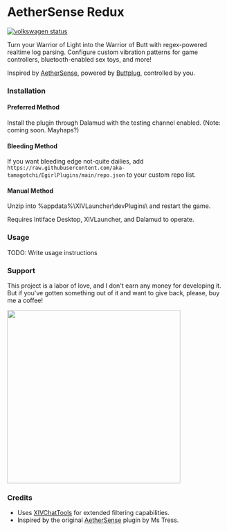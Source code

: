 # AetherSense Redux

[![volkswagen status](https://auchenberg.github.io/volkswagen/volkswargen_ci.svg?v=1)](https://github.com/auchenberg/volkswagen)

Turn your Warrior of Light into the Warrior of Butt with regex-powered realtime log parsing. Configure custom vibration patterns for game controllers, bluetooth-enabled sex toys, and more!

Inspired by [AetherSense](https://github.com/Ms-Tress/AetherSense), powered by [Buttplug](https://buttplug.io/), controlled by you.

### Installation

#### Preferred Method
 
Install the plugin through Dalamud with the testing channel enabled. (Note: coming soon. Mayhaps?)

#### Bleeding Method

If you want bleeding edge not-quite dailies, add `https://raw.githubusercontent.com/aka-tamagotchi/EgirlPlugins/main/repo.json` to your custom repo list.

#### Manual Method

Unzip into %appdata%\XIVLauncher\devPlugins\ and restart the game.

Requires Intiface Desktop, XIVLauncher, and Dalamud to operate.

### Usage

TODO: Write usage instructions

### Support

This project is a labor of love, and I don't earn any money for developing it. But if you've gotten something out of it and want to give back, please, buy me a coffee!

[<img src="https://img.buymeacoffee.com/api/?url=aHR0cHM6Ly9jZG4uYnV5bWVhY29mZmVlLmNvbS91cGxvYWRzL3Byb2ZpbGVfcGljdHVyZXMvMjAyMS8wNi8yMzJiYzkyZjJlNmYzYjJmZjk2MTQ2NDFmZjJkY2I3ZC5qcGdAMzAwd18wZS53ZWJw&creator=tamagotchi+%28digital+pet%29&is_creating=modern%20retro%20tech&design_code=1&design_color=%23BD5FFF&slug=tamagotchi" width="400">](https://www.buymeacoffee.com/tamagotchi)

### Credits

- Uses [XIVChatTools](https://github.com/digital-pet/XIVChatTools) for extended filtering capabilities.
- Inspired by the original [AetherSense](https://github.com/Ms-Tress/AetherSense) plugin by Ms Tress.
